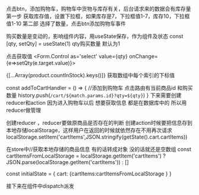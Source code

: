 点击btn，添加购物车，购物车中货物与库存有关，后台请求来的数据会有库存量
第一步  获取库存值，设置下拉框，如果库存是7，下拉框值1-7，库存10，下拉框值1-10
第二部  选择了数量，点击btn添加购物车事件

购买数量是变动的，影响组件内容，用useState保存，作为组件及状态
const [qty, setQty] = useState(1)  qty购买数量  默认为1

点击获取值
 <Form.Control as='select' value={qty} onChange={e=>setQty(e.target.value)}>

{[...Array(product.countInStock).keys()]}  获取数组中每个索引的下标值


 const addToCartHandler = () => {
      //添加到购物车  点击路由有当前商品id 和购买数量
      history.push(`/cart/${match.params.id}?qty=${qty}`) 
  }
下来需要创建reducer和action  因为进入购物车以后  想要获取信息  都是在数据库中的  所以用reducer做管理

创建reducer ，reducer要做原商品是否存在的判断
创建action时候要把信息存到本地存储localStorage，这样用户在返回的时候就依然存在不用再次请求 localStorage.setItem('cartItems',JSON.stringify(getState().cart.cartItems))

在store中//获取本地存储的商品信息 有的话转成对象 没的话就还是空数组
const cartItemsFromLocalStorage = localStorage.getItem('cartItems') ? JSON.parse(localStorage.getItem('cartItems')) : []

const initialState = {
  cart: {cartItems:cartItemsFromLocalStorage }
} 

接下来在组件中dispatch派发